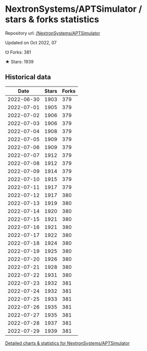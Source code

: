 # NextronSystems/APTSimulator / stars & forks statistics

Repository url: [/NextronSystems/APTSimulator](https://github.com/NextronSystems/APTSimulator)

Updated on Oct 2022, 07

☋ Forks: 381

★ Stars: 1939

## Historical data
| Date | Stars | Forks |
|------|-------|-------|
| 2022-06-30 | 1903 | 379 | 
| 2022-07-01 | 1905 | 379 | 
| 2022-07-02 | 1906 | 379 | 
| 2022-07-03 | 1906 | 379 | 
| 2022-07-04 | 1908 | 379 | 
| 2022-07-05 | 1909 | 379 | 
| 2022-07-06 | 1909 | 379 | 
| 2022-07-07 | 1912 | 379 | 
| 2022-07-08 | 1912 | 379 | 
| 2022-07-09 | 1914 | 379 | 
| 2022-07-10 | 1915 | 379 | 
| 2022-07-11 | 1917 | 379 | 
| 2022-07-12 | 1917 | 380 | 
| 2022-07-13 | 1919 | 380 | 
| 2022-07-14 | 1920 | 380 | 
| 2022-07-15 | 1921 | 380 | 
| 2022-07-16 | 1921 | 380 | 
| 2022-07-17 | 1922 | 380 | 
| 2022-07-18 | 1924 | 380 | 
| 2022-07-19 | 1925 | 380 | 
| 2022-07-20 | 1926 | 380 | 
| 2022-07-21 | 1928 | 380 | 
| 2022-07-22 | 1931 | 380 | 
| 2022-07-23 | 1932 | 381 | 
| 2022-07-24 | 1932 | 381 | 
| 2022-07-25 | 1933 | 381 | 
| 2022-07-26 | 1935 | 381 | 
| 2022-07-27 | 1935 | 381 | 
| 2022-07-28 | 1937 | 381 | 
| 2022-07-29 | 1939 | 381 | 


[Detailed charts & statistics for NextronSystems/APTSimulator](https://reviewgithub.com/rep/NextronSystems/APTSimulator)
